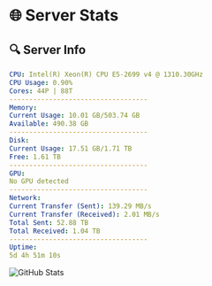 # 🌐 Server Stats
## 🔍 Server Info
```yaml
CPU: Intel(R) Xeon(R) CPU E5-2699 v4 @ 1310.30GHz
CPU Usage: 0.90%
Cores: 44P | 88T
-----------------------------------
Memory:
Current Usage: 10.01 GB/503.74 GB
Available: 490.38 GB
-----------------------------------
Disk:
Current Usage: 17.51 GB/1.71 TB
Free: 1.61 TB
-----------------------------------
GPU:
No GPU detected
-----------------------------------
Network:
Current Transfer (Sent): 139.29 MB/s
Current Transfer (Received): 2.01 MB/s
Total Sent: 52.88 TB
Total Received: 1.04 TB
-----------------------------------
Uptime:
5d 4h 51m 10s
```
![GitHub Stats](https://img.shields.io/badge/Updated-2025-02-13_03:34:28-blue)